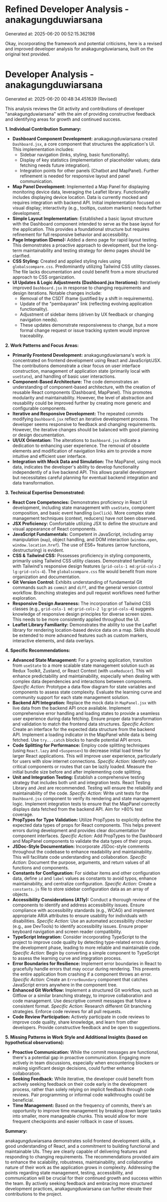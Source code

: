 # Refined Developer Analysis - anakagungduwiarsana
Generated at: 2025-06-20 00:52:15.362198

Okay, incorporating the framework and potential criticisms, here is a revised and improved developer analysis for anakagungduwiarsana, built on the original text provided.

# Developer Analysis - anakagungduwiarsana
Generated at: 2025-06-20 00:48:34.451639 (Revised)

This analysis reviews the Git activity and contributions of developer "anakagungduwiarsana" with the aim of providing constructive feedback and identifying areas for growth and continued success.

**1. Individual Contribution Summary:**

*   **Dashboard Component Development:** anakagungduwiarsana created `Dashboard.jsx`, a core component that structures the application's UI. This implementation includes:
    *   Sidebar navigation (links, styling, basic functionality).
    *   Display of key statistics (implementation of placeholder values; data fetching needs future integration).
    *   Integration points for other panels (Chatbot and MapPanel).  Further refinement is needed for responsive layout and panel communication.
*   **Map Panel Development:** Implemented a Map Panel for displaying monitoring device data, leveraging the Leaflet library. Functionality includes displaying device location. Data is currently mocked and requires integration with backend API.  Initial implementation focused on visual display; interactivity (e.g., tooltips, custom markers) needs further development.
*   **Simple Layout Implementation:** Established a basic layout structure with the Dashboard component intended to serve as the base layout for the application. This provides a foundational structure but requires refinement for full responsive behavior and accessibility.
*   **Page Integration (Demo):** Added a demo page for rapid layout testing. This demonstrates a proactive approach to development, but the long-term maintainability and testing strategy for demo pages should be clarified.
*   **CSS Styling:** Created and applied styling rules using `globalscompare.css`. Predominantly utilizing Tailwind CSS utility classes. The file lacks documentation and could benefit from a more structured approach to CSS organization.
*   **UI Updates & Logic Adjustments (Dashboard.jsx Iterations):** Iteratively improved `Dashboard.jsx` in response to changing requirements and design iterations.  Notable changes include:
    *   Removal of the CSDT iframe (justified by a shift in requirements).
    *   Update of the "pembayaran" link (reflecting evolving application functionality).
    *   Adjustment of sidebar items (driven by UX feedback or changing navigation needs).
    * These updates demonstrate responsiveness to change, but a more formal change request or issue tracking system would improve traceability.

**2. Work Patterns and Focus Areas:**

*   **Primarily Frontend Development:** anakagungduwiarsana's work is concentrated on frontend development using React and JavaScript/JSX. The contributions demonstrate a clear focus on user interface construction, management of application state (primarily local with `useState`), and handling of basic user interactions.
*   **Component-Based Architecture:** The code demonstrates an understanding of component-based architecture, with the creation of reusable React components (Dashboard, MapPanel). This promotes modularity and maintainability.  However, the level of abstraction and reusability could be improved further by creating more generic and configurable components.
*   **Iterative and Responsive Development:** The repeated commits modifying `Dashboard.jsx` reflect an iterative development process. The developer seems responsive to feedback and changing requirements. However, the iterative changes should be balanced with good planning or design documentation.
*   **UI/UX Orientation:** The alterations to `Dashboard.jsx` indicate a dedication to enhancing user experience. The removal of obsolete elements and modification of navigation links aim to provide a more intuitive and efficient user interface.
*   **Integration with Mock Data and Simulation:** The MapPanel, using mock data, indicates the developer's ability to develop functionality independently of a live backend API. This allows parallel development but necessitates careful planning for eventual backend integration and data transformation.

**3. Technical Expertise Demonstrated:**

*   **React Core Competencies:** Demonstrates proficiency in React UI development, including state management with `useState`, component composition, and basic event handling (`onClick`). More complex state management techniques (context, reducers) have not been observed.
*   **JSX Proficiency:** Comfortable utilizing JSX to define the structure and visual appearance of React components.
*   **JavaScript Fundamentals:** Competent in JavaScript, including array manipulation (`map`), object handling, and DOM interaction (`window.open`, `window.location.href`). The use of ES6+ features (arrow functions, destructuring) is evident.
*   **CSS & Tailwind CSS:** Possesses proficiency in styling components, primarily using Tailwind CSS utility classes. Demonstrated familiarity with Tailwind's responsive design features (`grid-cols-1 md:grid-cols-2 lg:grid-cols-4`). The `globalscompare.css` file would benefit from more organization and documentation.
*   **Git Version Control:** Exhibits understanding of fundamental Git commands such as `commit` and `diff`, and the general version control workflow. Branching strategies and pull request workflows need further exploration.
*   **Responsive Design Awareness:** The incorporation of Tailwind CSS classes (e.g., `grid-cols-1 md:grid-cols-2 lg:grid-cols-4`) suggests knowledge of responsive design principles for diverse screen sizes. This needs to be more consistently applied throughout the UI.
*   **Leaflet Library Familiarity:** Demonstrates the ability to use the Leaflet library for rendering location-based device data on a map. Skills should be extended to more advanced features such as custom markers, interactive elements, and data overlays.

**4. Specific Recommendations:**

*   **Advanced State Management:** For a growing application, transition from `useState` to a more scalable state management solution such as Redux Toolkit, Zustand, or React Context (with `useReducer`). This will enhance predictability and maintainability, especially when dealing with complex data dependencies and interactions between components. *Specific Action:* Prototype a data flow diagram for state variables and components to assess state complexity. Evaluate the learning curve and community support for each state management solution.
*   **Backend API Integration:** Replace the mock data in `MapPanel.jsx` with live data from the backend API once available. Implement comprehensive error handling and loading states to provide a seamless user experience during data fetching. Ensure proper data transformation and validation to match the frontend data structures. *Specific Action:* Create an interface for the expected data structure from the backend API. Implement a loading indicator in the MapPanel while data is being fetched. Use `try...catch` blocks to handle potential API errors.
*   **Code Splitting for Performance:** Employ code splitting techniques (using `React.lazy` and `<Suspense>`) to decrease initial load times for larger React applications. This will improve user experience, particularly for users with slow internet connections. *Specific Action:* Identify non-critical components or routes that can be lazily loaded. Measure the initial bundle size before and after implementing code splitting.
*   **Unit and Integration Testing:** Establish a comprehensive testing strategy that includes both unit and integration tests. React Testing Library and Jest are recommended.  Testing will ensure the reliability and maintainability of the code. *Specific Action:* Write unit tests for the `Dashboard.jsx` component to verify its rendering and state management logic. Implement integration tests to ensure that the MapPanel correctly displays data fetched from the backend API. Aim for >80% test coverage.
*   **PropTypes for Type Validation:** Utilize PropTypes to explicitly define the expected data types of props for React components. This helps prevent errors during development and provides clear documentation for component interfaces. *Specific Action:* Add PropTypes to the Dashboard and MapPanel components to validate the data types of their props.
*   **JSDoc-Style Documentation:** Incorporate JSDoc-style comments throughout the codebase to enhance readability and maintainability. This will facilitate code understanding and collaboration. *Specific Action:* Document the purpose, arguments, and return values of all functions and components.
*   **Constants for Configuration:** For sidebar items and other configuration data, define `id` and `label` values as constants to avoid typos, enhance maintainability, and centralize configuration. *Specific Action:* Create a `constants.js` file to store sidebar configuration data as an array of objects.
*   **Accessibility Considerations (A11y):** Conduct a thorough review of the components to identify and address accessibility issues.  Ensure compliance with accessibility standards (e.g., WCAG) and implement appropriate ARIA attributes to ensure usability for individuals with disabilities. *Specific Action:* Use an automated accessibility checker (e.g., axe DevTools) to identify accessibility issues. Ensure proper keyboard navigation and screen reader compatibility.
*   **TypeScript Integration:** Consider incorporating TypeScript to the project to improve code quality by detecting type-related errors during the development phase, leading to more reliable and maintainable code. *Specific Action:* Begin by converting a simple component to TypeScript to assess the learning curve and integration process.
*   **Error Boundaries for Resilience:** Implement error boundaries in React to gracefully handle errors that may occur during rendering. This prevents the entire application from crashing if a component throws an error. *Specific Action:* Create an `ErrorBoundary` component that catches JavaScript errors anywhere in the component tree.
*   **Enhanced Git Workflow:** Implement a structured Git workflow, such as Gitflow or a similar branching strategy, to improve collaboration and code management. Use descriptive commit messages that follow a consistent format. *Specific Action:* Research different Git branching strategies. Enforce code reviews for all pull requests.
*   **Code Review Participation:** Actively participate in code reviews to improve code quality, share knowledge, and learn from other developers. Provide constructive feedback and be open to suggestions.

**5. Missing Patterns in Work Style and Additional Insights (based on hypothetical observations):**

*   **Proactive Communication:** While the commit messages are functional, there's a potential gap in proactive communication. Engaging more actively in team discussions, especially when encountering blockers or making significant design decisions, could further enhance collaboration.
*   **Seeking Feedback:** While iterative, the developer could benefit from actively seeking feedback on their code early in the development process, rather than solely relying on implicit feedback through code reviews. Pair programming or informal code walkthroughs could be beneficial.
*   **Time Management:** Based on the frequency of commits, there's an opportunity to improve time management by breaking down larger tasks into smaller, more manageable chunks. This would allow for more frequent checkpoints and easier rollback in case of issues.

**Summary:**

anakagungduwiarsana demonstrates solid frontend development skills, a good understanding of React, and a commitment to building functional and maintainable UIs. They are clearly capable of delivering features and responding to changing requirements. The recommendations provided aim to enhance the scalability, robustness, maintainability, and collaborative nature of their work as the application grows in complexity. Addressing the points regarding state management, testing, accessibility, and communication will be crucial for their continued growth and success within the team. By actively seeking feedback and embracing more structured development practices, anakagungduwiarsana can further elevate their contributions to the project.
